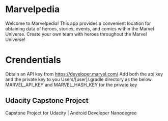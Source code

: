 # Marvelpedia

Welcome to Marvelpedia! This app provides a convenient location for obtaining data of heroes, stories, events, and comics within the Marvel Universe. 
Create your own team with heroes throughout the Marvel Universe! 

# Crendentials
Obtain an API key from https://developer.marvel.com/
Add both the api key and the private key to you Users/[user]/.gradle directory as the below
MARVEL_API_KEY
and MARVEL_HASH_KEY
for the private key

## Udacity Capstone Project
Capstone Project for Udacity | Android Developer Nanodegree
